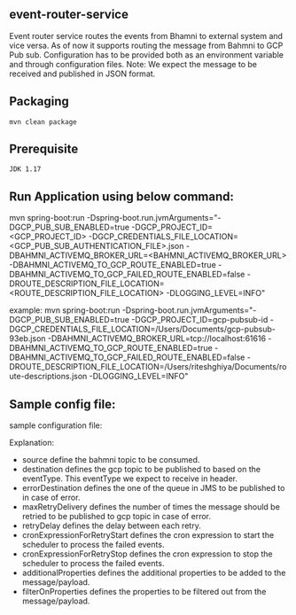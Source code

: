 ## event-router-service

Event router service routes the events from Bhamni to external system and vice versa.
As of now it supports routing the message from Bahmni to GCP Pub sub.
Configuration has to be provided both as an environment variable and through configuration files.
Note: We expect the message to be received and published in JSON format.

## Packaging
```mvn clean package```

## Prerequisite
    JDK 1.17

## Run Application using below command:

mvn spring-boot:run -Dspring-boot.run.jvmArguments="-DGCP_PUB_SUB_ENABLED=true -DGCP_PROJECT_ID=<GCP_PROJECT_ID> -DGCP_CREDENTIALS_FILE_LOCATION=<GCP_PUB_SUB_AUTHENTICATION_FILE>.json -DBAHMNI_ACTIVEMQ_BROKER_URL=<BAHMNI_ACTIVEMQ_BROKER_URL> -DBAHMNI_ACTIVEMQ_TO_GCP_ROUTE_ENABLED=true -DBAHMNI_ACTIVEMQ_TO_GCP_FAILED_ROUTE_ENABLED=false -DROUTE_DESCRIPTION_FILE_LOCATION=<ROUTE_DESCRIPTION_FILE_LOCATION>  -DLOGGING_LEVEL=INFO"

example:
mvn spring-boot:run -Dspring-boot.run.jvmArguments="-DGCP_PUB_SUB_ENABLED=true -DGCP_PROJECT_ID=gcp-pubsub-id -DGCP_CREDENTIALS_FILE_LOCATION=/Users/Documents/gcp-pubsub-93eb.json -DBAHMNI_ACTIVEMQ_BROKER_URL=tcp://localhost:61616 -DBAHMNI_ACTIVEMQ_TO_GCP_ROUTE_ENABLED=true -DBAHMNI_ACTIVEMQ_TO_GCP_FAILED_ROUTE_ENABLED=false -DROUTE_DESCRIPTION_FILE_LOCATION=/Users/riteshghiya/Documents/route-descriptions.json -DLOGGING_LEVEL=INFO"

## Sample config file:

sample configuration file: [](src/test/resources/route-descriptions.json)

Explanation:
- source define the bahmni topic to be consumed.
- destination defines the gcp topic to be published to based on the eventType. This eventType we expect to receive in header.
- errorDestination defines the one of the queue in JMS to be published to in case of error.
- maxRetryDelivery defines the number of times the message should be retried to be published to gcp topic in case of error.
- retryDelay defines the delay between each retry.
- cronExpressionForRetryStart defines the cron expression to start the scheduler to process the failed events.
- cronExpressionForRetryStop defines the cron expression to stop the scheduler to process the failed events.
- additionalProperties defines the additional properties to be added to the message/payload.
- filterOnProperties defines the properties to be filtered out from the message/payload.